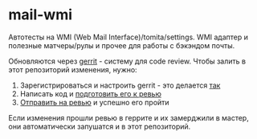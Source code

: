 # mail-wmi
Автотесты на WMI (Web Mail Interface)/tomita/settings. WMI адаптер и полезные матчеры/рулы и прочее для работы с бэкэндом почты. 

Обновляются через [gerrit](https://gerrit.cmail.yandex.net/review/#/) - систему для code review. Чтобы залить в этот репозиторий изменения, нужно:
 1. Зарегистрироваться и настроить gerrit - это делается [так](https://wiki.yandex-team.ru/AlekseyVoinov/gerrit/NachaloRaboty/)
 2. Написать код и [подготовить его к ревью](https://wiki.yandex-team.ru/sergejjxandrikov/codereview/)
 3. [Отправить на ревью](https://wiki.yandex-team.ru/AlekseyVoinov/gerrit/RabochijjCikl/#otpravljaemkodnarevju) и успешно его пройти
 
 Если изменения прошли ревью в геррите и их замерджили в мастер, они автоматически запушатся и в этот репозиторий.